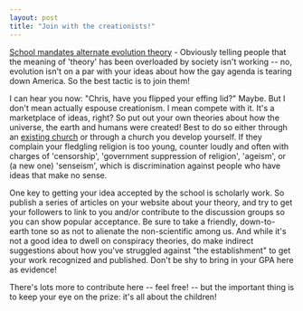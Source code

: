 ```yaml
---
layout: post
title: "Join with the creationists!"
---
```




<a href="http://hosted.ap.org/dynamic/stories/E/EVOLUTION_DEBATE?SITE=VANOV&SECTION=HOME&TEMPLATE=DEFAULT">School mandates alternate evolution theory</a> - Obviously telling people that the meaning of 'theory' has been overloaded by society isn't working -- no, evolution isn't on a par with your ideas about how the gay agenda is tearing down America. So the best tactic is to join them! 

<p>I can hear you now: "Chris, have you flipped your effing lid?" Maybe. But I don't mean actually espouse creationism. I mean compete with it. It's a marketplace of ideas, right? So put out your own theories about how the universe, the earth and humans were created! Best to do so either through an <a href="http://ulc.org/">existing church</a> or through a church you develop yourself. If they complain your fledgling religion is too young, counter loudly and often with charges of 'censorship', 'government suppression of religion', 'ageism', or (a new one) 'senseism', which is discrimination against people who have ideas that make no sense.</p>

<p>One key to getting your idea accepted by the school is scholarly work. So publish a series of articles on your website about your theory, and try to get your followers to link to you and/or contribute to the discussion groups so you can show popular acceptance. Be sure to take a friendly, down-to-earth tone so as not to alienate the non-scientific among us. And while it's not a good idea to dwell on conspiracy theories, do make indirect suggestions about how you've struggled against "the establishment" to get your work recognized and published. Don't be shy to bring in your GPA here as evidence!</p>

<p>There's lots more to contribute here -- feel free! -- but the important thing is to keep your eye on the prize: it's all about the children!</p>


